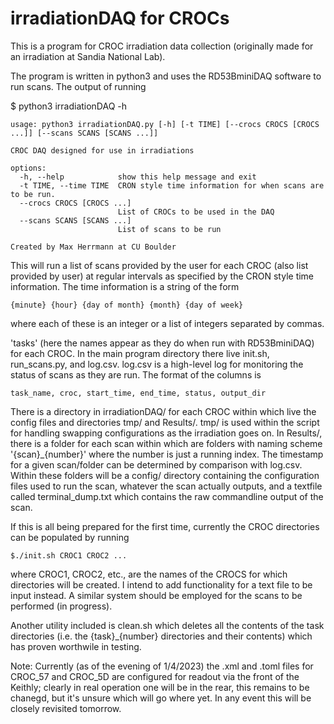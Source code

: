 # irradiationDAQ for CROCs

This is a program for CROC irradiation data collection (originally made for an irradiation at Sandia National Lab).

The program is written in python3 and uses the RD53BminiDAQ software to run scans. The output of running

$ python3 irradiationDAQ -h

```
usage: python3 irradiationDAQ.py [-h] [-t TIME] [--crocs CROCS [CROCS ...]] [--scans SCANS [SCANS ...]]

CROC DAQ designed for use in irradiations

options:
  -h, --help            show this help message and exit
  -t TIME, --time TIME  CRON style time information for when scans are to be run.
  --crocs CROCS [CROCS ...]
                        List of CROCs to be used in the DAQ
  --scans SCANS [SCANS ...]
                        List of scans to be run

Created by Max Herrmann at CU Boulder
```


This will run a list of scans provided by the user for each CROC (also list provided by user) at regular intervals as specified by the CRON style time information. The time information is a string of the form

    {minute} {hour} {day of month} {month} {day of week}

where each of these is an integer or a list of integers separated by commas.

'tasks' (here the names appear as they do when run with RD53BminiDAQ) for each CROC. In the main
program directory there live init.sh, run_scans.py, and log.csv. log.csv is a high-level log for
monitoring the status of scans as they are run. The format of the columns is

	task_name, croc, start_time, end_time, status, output_dir

There is a directory in irradiationDAQ/ for each CROC within which live the config files and 
directories tmp/ and Results/. tmp/ is used within the script for handling swapping configurations as
the irradiation goes on. In Results/, there is a folder for each scan within which are folders with 
naming scheme '{scan}_{number}' where the number is just a running index. The timestamp for a given
scan/folder can be determined by comparison with log.csv. Within these folders will be a config/
directory containing the configuration files used to run the scan, whatever the scan actually
outputs, and a textfile called terminal_dump.txt which contains the raw commandline output of the
scan.

If this is all being prepared for the first time, currently the CROC directories can be populated
by running

	$./init.sh CROC1 CROC2 ...

where CROC1, CROC2, etc., are the names of the CROCS for which directories will be created. I intend
to add functionality for a text file to be input instead. A similar system should be employed for
the scans to be performed (in progress).

Another utility included is clean.sh which deletes all the contents of the task directories (i.e.
the {task}_{number} directories and their contents) which has proven worthwile in testing.

Note: Currently (as of the evening of 1/4/2023) the .xml and .toml files for CROC_57 and CROC_5D
are configured for readout via the front of the Keithly; clearly in real operation one will be in
the rear, this remains to be chanegd, but it's unsure which will go where yet. In any event this
will be closely revisited tomorrow.
